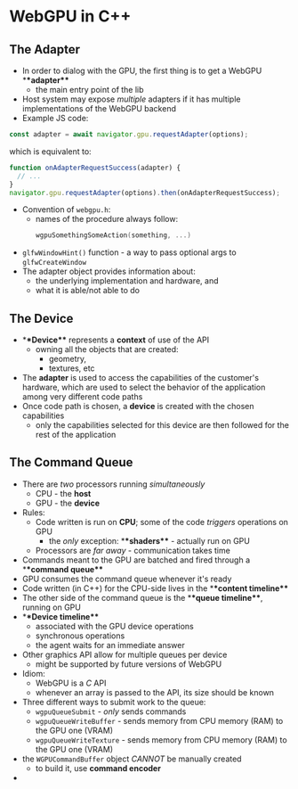 # WebGPU in C++

## The Adapter

- In order to dialog with the GPU, the first thing is to get a WebGPU \***\*adapter\*\***
  - the main entry point of the lib
- Host system may expose _multiple_ adapters if it has multiple implementations of the WebGPU backend
- Example JS code:

```javascript
const adapter = await navigator.gpu.requestAdapter(options);
```

which is equivalent to:

```javascript
function onAdapterRequestSuccess(adapter) {
  // ...
}
navigator.gpu.requestAdapter(options).then(onAdapterRequestSuccess);
```

- Convention of `webgpu.h`:
  - names of the procedure always follow:
    ```c++
    wgpuSomethingSomeAction(something, ...)
    ```
- `glfwWindowHint()` function - a way to pass optional args to `glfwCreateWindow`
- The adapter object provides information about:
  - the underlying implementation and hardware, and
  - what it is able/not able to do

## The Device

- \***\*Device\*\*** represents a **context** of use of the API
  - owning all the objects that are created:
    - geometry,
    - textures, etc
- The **adapter** is used to access the capabilities of the customer's hardware, which are used to select the behavior of the application among very different code paths
- Once code path is chosen, a **device** is created with the chosen capabilities
  - only the capabilities selected for this device are then followed for the rest of the application

## The Command Queue

- There are _two_ processors running _simultaneously_
  - CPU - the **host**
  - GPU - the **device**
- Rules:
  - Code written is run on **CPU**; some of the code _triggers_ operations on GPU
    - the _only_ exception: \***\*shaders\*\*** - actually run on GPU
  - Processors are _far away_ - communication takes time
- Commands meant to the GPU are batched and fired through a \***\*command queue\*\***
- GPU consumes the command queue whenever it's ready
- Code written (in C++) for the CPU-side lives in the \***\*content timeline\*\***
- The other side of the command queue is the \***\*queue timeline\*\***, running on GPU
- \***\*Device timeline\*\***
  - associated with the GPU device operations
  - synchronous operations
  - the agent waits for an immediate answer
- Other graphics API allow for multiple queues per device
  - might be supported by future versions of WebGPU
- Idiom:
  - WebGPU is a _C_ API
  - whenever an array is passed to the API, its size should be known
- Three different ways to submit work to the queue:
  - `wgpuQueueSubmit` - _only_ sends commands
  - `wgpuQueueWriteBuffer` - sends memory from CPU memory (RAM) to the GPU one (VRAM)
  - `wgpuQueueWriteTexture` - sends memory from CPU memory (RAM) to the GPU one (VRAM)
- the `WGPUCommandBuffer` object _CANNOT_ be manually created
  - to build it, use ****command encoder****
-

